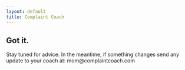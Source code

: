 ```yaml
---
layout: default
title: Complaint Coach
---
```

<h2>Got it.</h2>
<p>
<style="color: grey; margin-left: 15px; font-size: 2em;">
Stay tuned for advice. In the meantime, if
something changes send any update to
your coach at: mom@complaintcoach.com
</p>
<script type="text/javascript">
      !function(){var analytics=window.analytics=window.analytics||[];if(!analytics.initialize)if(analytics.invoked)window.console&&console.error&&console.error("Segment snippet included twice.");else{analytics.invoked=!0;analytics.methods=["trackSubmit","trackClick","trackLink","trackForm","pageview","identify","group","track","ready","alias","page","once","off","on"];analytics.factory=function(t){return function(){var e=Array.prototype.slice.call(arguments);e.unshift(t);analytics.push(e);return analytics}};for(var t=0;t<analytics.methods.length;t++){var e=analytics.methods[t];analytics[e]=analytics.factory(e)}analytics.load=function(t){var e=document.createElement("script");e.type="text/javascript";e.async=!0;e.src=("https:"===document.location.protocol?"https://":"http://")+"cdn.segment.com/analytics.js/v1/"+t+"/analytics.min.js";var n=document.getElementsByTagName("script")[0];n.parentNode.insertBefore(e,n)};analytics.SNIPPET_VERSION="3.0.1";
      analytics.load('u6w3XltQYI1YVaxYSiWiHJIXmDY8ayaJ');
      }}();
</script>
<script>
    analytics.page('gotit', {});
</script>
